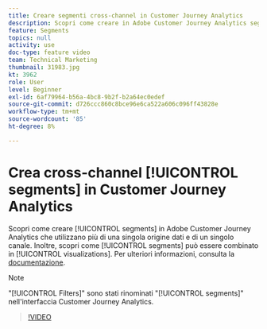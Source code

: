 ```yaml
---
title: Creare segmenti cross-channel in Customer Journey Analytics
description: Scopri come creare in Adobe Customer Journey Analytics segmenti che utilizzano più di una singola origine dati e di un singolo canale. Inoltre, scopri come combinare i segmenti nelle visualizzazioni.
feature: Segments
topics: null
activity: use
doc-type: feature video
team: Technical Marketing
thumbnail: 31983.jpg
kt: 3962
role: User
level: Beginner
exl-id: 6af79964-b56a-4bc8-9b2f-b2a64ec0edef
source-git-commit: d726ccc860c8bce96e6ca522a606c096ff43828e
workflow-type: tm+mt
source-wordcount: '85'
ht-degree: 8%

---
```


# Crea cross-channel [!UICONTROL segments] in Customer Journey Analytics

Scopri come creare [!UICONTROL segments] in Adobe Customer Journey Analytics che utilizzano più di una singola origine dati e di un singolo canale. Inoltre, scopri come [!UICONTROL segments] può essere combinato in [!UICONTROL visualizations]. Per ulteriori informazioni, consulta la [documentazione](https://experienceleague.adobe.com/it/docs/analytics-platform/using/cja-components/cja-segments/filters-overview).

>[!NOTE]
>
> &quot;[!UICONTROL Filters]&quot; sono stati rinominati &quot;[!UICONTROL segments]&quot; nell&#39;interfaccia Customer Journey Analytics.

>[!VIDEO](https://video.tv.adobe.com/v/31983/?quality=12&learn=on)
